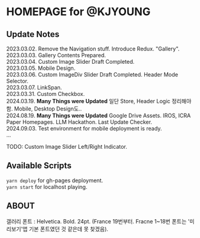 # HOMEPAGE for @KJYOUNG
## Update Notes
2023.03.02. Remove the Navigation stuff. Introduce Redux. "Gallery".   
2023.03.03. Gallery Contents Prepared.   
2023.03.04. Custom Image Slider Draft Completed.   
2023.03.05. Mobile Design.   
2023.03.06. Custom ImageDiv Slider Draft Completed. Header Mode Selector.   
2023.03.07. LinkSpan.   
2023.03.31. Custom Checkbox.   
2024.03.19. **Many Things were Updated** 일단 Store, Header Logic 정리해야 함. Mobile, Desktop Design도..   
2024.08.19. **Many Things were Updated** Google Drive Assets. IROS, ICRA Paper Homepages. LLM Hackathon. Last Update Checker.   
2024.09.03. Test environment for mobile deployment is ready.   
...   
   
TODO: Custom Image Slider Left/Right Indicator.   
   
## Available Scripts

`yarn deploy` for gh-pages deployment.   
`yarn start` for localhost playing.      

## ABOUT
갤러리 폰트 : Helvetica. Bold. 24pt. (France 19번부터. Fracne 1~18번 폰트는 '미리보기'앱 기본 폰트였던 것 같은데 못 찾겠음).